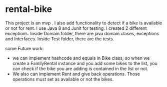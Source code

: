 # rental-bike
This project is an mvp . I also add functionality to detect if a bike is available or not for rent.
I use Java 8 and Junit for testing. 
I created 2 different exceptions.
Inside Domain folder, there are java domain clases, exceptions and Interfaces.
Inside Test folder, there are the tests.

some Future work:
+ we can implement hashcode and equals in Bike class, so when we create a FamilyRental instance
and you add some bikes to the list, you can check if the bike you are adding is contained in the list or not.
+ We also can implement Rent and give back operations. Those operations must set as available or not the bikes.
